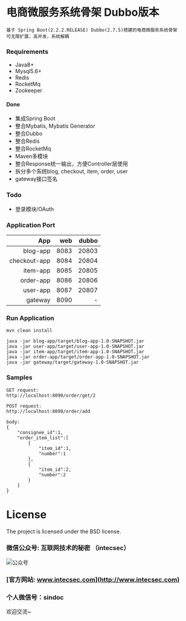 #  电商微服务系统骨架 Dubbo版本

```
基于 Spring Boot(2.2.2.RELEASE) Dubbo(2.7.5)搭建的电商微服务系统骨架
可无限扩展，高并发，系统解耦
```

### Requirements
- Java8+
- Mysql5.6+
- Redis
- RocketMq
- Zookeeper

#### Done
- 集成Spring Boot
- 整合Mybatis, Mybatis Generator
- 整合Dubbo
- 整合Redis
- 整合RocketMq
- Maven多模块
- 整合Response统一输出，方便Controller层使用
- 拆分多个系统blog, checkout, item, order, user
- gateway接口签名

### Todo
- 登录模块/OAuth

### Application Port

App | web |  dubbo  
-:|-:|-:
blog-app | 8083 | 20803 |
checkout-app | 8084 | 20804 |
item-app | 8085 | 20805 |
order-app | 8086 | 20806 |
user-app | 8087 | 20807 |
gateway | 8090 | - |

### Run Application
``` shell
mvn clean install

java -jar blog-app/target/blog-app-1.0-SNAPSHOT.jar
java -jar user-app/target/user-app-1.0-SNAPSHOT.jar
java -jar item-app/target/item-app-1.0-SNAPSHOT.jar
java -jar order-app/target/order-app-1.0-SNAPSHOT.jar
java -jar gateway/target/gateway-1.0-SNAPSHOT.jar

```

### Samples
```
GET request: 
http://localhost:8090/order/get/2

POST request: 
http://localhost:8090/order/add

body:
{
    "consignee_id":1,
    "order_item_list":[
        {
            "item_id":1,
            "number":1
        },
        {
            "item_id":2,
            "number":2
        }
    ]
}

```

# License
The project is licensed under the BSD license.

### 微信公众号: 互联网技术的秘密 （intecsec）
![公众号](http://www.intecsec.com/wp-content/uploads/2020/06/intecsec_wechat.jpg)
### [官方网站: www.intecsec.com](http://www.intecsec.com)
### 个人微信号：sindoc
欢迎交流~
